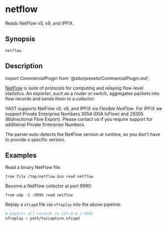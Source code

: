 # netflow

Reads NetFlow v5, v9, and IPFIX.

## Synopsis

```
netflow
```

## Description

import CommercialPlugin from '@site/presets/CommercialPlugin.md';

<CommercialPlugin/>

[NetFlow](https://en.wikipedia.org/wiki/NetFlow) is suite of protocols for
computing and relaying flow-level statistics. An *exporter*, such as a router or
switch, aggregates packets into flow records and sends them to a *collector*.

VAST supports NetFlow v5, v9, and IPFIX via *Flexible NetFlow*. For IPFIX we
support Private Enterprise Numbers 3054 (IXIA IxFlow) and 29305 (Bidirectional
Flow Export). Please contact us if you require support for additional Private
Enterprise Numbers.

The parser auto-detects the NetFlow version at runtime, so you don't have to
provide a specific version.

## Examples

Read a binary NetFlow file:

```
from file /tmp/netflow.bin read netflow
```

Become a NetFlow collector at port 9995:

```
from udp -l :9995 read netflow
```

Replay a `nfcapd` file via `nfreplay` into the above pipeline:

```bash
# Exports all records to 127.0.0.1:9995
nfreplay < path/to/capture.nfcapd
```
